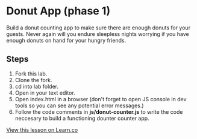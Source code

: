 # Donut App (phase 1)

Build a donut counting app to make sure there are enough donuts for your guests. Never again will you endure sleepless nights worrying if you have enough donuts on hand for your hungry friends.

## Steps

1. Fork this lab.
2. Clone the fork.
3. cd into lab folder.
4. Open in your text editor.
5. Open index.html in a browser (don't forget to open JS console in dev tools so you can see any potential error messages.)
6. Follow the code comments in **js/donut-counter.js** to write the code neccesary to build a functioning dounter counter app.

<a href='https://learn.co/lessons/js-donut-lab' data-visibility='hidden'>View this lesson on Learn.co</a>
